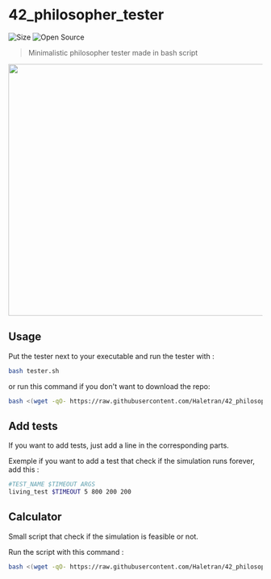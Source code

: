 # 42_philosopher_tester
![Size](https://img.shields.io/github/repo-size/Haletran/42_philosopher_tester)
![Open Source](https://badges.frapsoft.com/os/v2/open-source.svg?v=103)

>Minimalistic philosopher tester made in bash script
<img src="show_tester.gif" width="600" height="500">


## Usage

Put the tester next to your executable and run the tester with :
```bash
bash tester.sh
```
or run this command if you don't want to download the repo:
```bash
bash <(wget -qO- https://raw.githubusercontent.com/Haletran/42_philosopher_tester/main/tester.sh)
```

## Add tests

If you want to add tests, just add a line in the corresponding parts.

Exemple if you want to add a test that check if the simulation runs forever, add this :
```bash
#TEST_NAME $TIMEOUT ARGS
living_test $TIMEOUT 5 800 200 200
```


## Calculator

Small script that check if the simulation is feasible or not.

Run the script with this command :
```bash
bash <(wget -qO- https://raw.githubusercontent.com/Haletran/42_philosopher_tester/main/calculator.sh)
```

